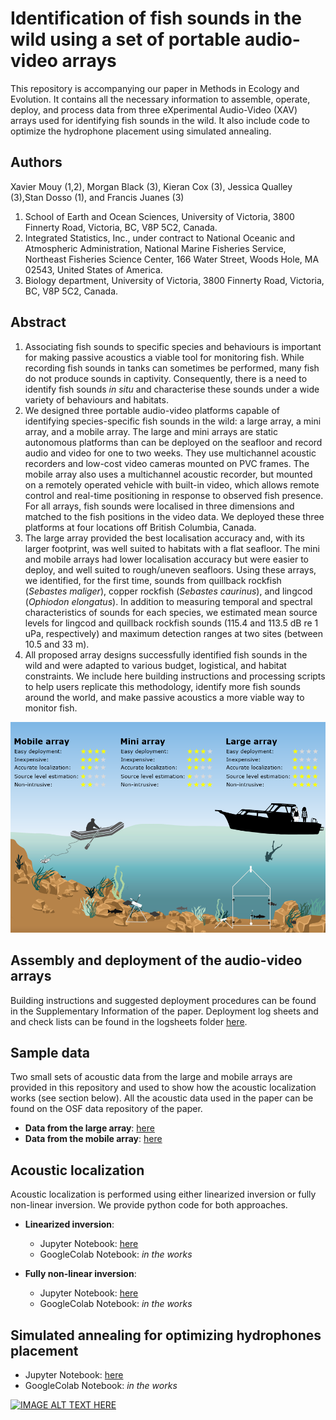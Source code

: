 # Identification of fish sounds in the wild using a set of portable audio-video arrays

This repository is accompanying our paper in Methods in Ecology and Evolution. It contains all the necessary information to assemble, operate, deploy, and process data from three eXperimental Audio-Video (XAV) arrays used for identifying fish sounds in the wild. It also include code to optimize the hydrophone placement using simulated annealing.

## Authors
Xavier Mouy (1,2), Morgan Black (3), Kieran Cox (3), Jessica Qualley (3),Stan Dosso (1), and Francis Juanes (3)

1. School of Earth and Ocean Sciences, University of Victoria, 3800 Finnerty Road, Victoria, BC, V8P 5C2, Canada.
2. Integrated Statistics, Inc., under contract to National Oceanic and Atmospheric Administration, National Marine Fisheries Service, Northeast Fisheries Science Center, 166 Water Street, Woods Hole, MA 02543, United States of America.
3. Biology department, University of Victoria, 3800 Finnerty Road, Victoria, BC, V8P 5C2, Canada.

## Abstract
1. Associating fish sounds to specific species and behaviours is important for making passive acoustics a viable tool for monitoring fish. While recording fish sounds in tanks can sometimes be performed, many fish do not produce sounds in captivity. Consequently, there is a need to identify fish sounds *in situ* and characterise these sounds under a wide variety of behaviours and habitats.
2. We designed three portable audio-video platforms capable of identifying species-specific fish sounds in the wild: a large array, a mini array, and a mobile array. The large and mini arrays are static autonomous platforms than can be deployed on the seafloor and record audio and video for one to two weeks. They use multichannel acoustic recorders and low-cost video cameras mounted on PVC frames. The mobile array also uses a multichannel acoustic recorder, but mounted on a remotely operated vehicle with built-in video, which allows remote control and real-time positioning in response to observed fish presence. For all arrays, fish sounds were localised in three dimensions and matched to the fish positions in the video data. We deployed these three platforms at four locations off British Columbia, Canada.
3. The large array provided the best localisation accuracy and, with its larger footprint, was well suited to habitats with a flat seafloor. The mini and mobile arrays had lower localisation accuracy but were easier to deploy, and well suited to rough/uneven seafloors. Using these arrays, we identified, for the first time, sounds from quillback rockfish (*Sebastes maliger*), copper rockfish (*Sebastes caurinus*), and lingcod (*Ophiodon elongatus*). In addition to measuring temporal and spectral characteristics of sounds for each species, we estimated mean source levels for lingcod and quillback rockfish sounds (115.4 and 113.5 dB re 1 uPa, respectively) and maximum detection ranges at two sites (between 10.5 and 33 m).   
4. All proposed array designs successfully identified fish sounds in the wild and were adapted to various budget, logistical, and habitat constraints. We include here building instructions and processing scripts to help users replicate this methodology, identify more fish sounds around the world, and make passive acoustics a more viable way to monitor fish.

![Summary illustration](images/Comparison_Summary.png)

## Assembly and deployment of the audio-video arrays
Building instructions and suggested deployment procedures can be found in the Supplementary Information of the paper. Deployment log sheets and and check lists can be found in the logsheets folder [here](https://github.com/xaviermouy/XAV-arrays/tree/main/logsheets/).

## Sample data
Two small sets of acoustic data from the large and mobile arrays are provided in this repository and used to show how the acoustic localization works (see section below). All the acoustic data used in the paper can be found on the OSF data repository of the paper.

* **Data from the large array**: [here](https://github.com/xaviermouy/XAV-arrays/tree/main/localization/large-array)
* **Data from the mobile array**: [here](https://github.com/xaviermouy/XAV-arrays/tree/main/localization/mobile-array)

## Acoustic localization
Acoustic localization is performed using either linearized inversion or fully non-linear inversion. We provide python code for both approaches. 

* **Linearized inversion**:
    * Jupyter Notebook: [here](https://github.com/xaviermouy/XAV-arrays/blob/main/localization/Localization_linearized_inversion.ipynb)
    * GoogleColab Notebook: *in the works*
	
* **Fully non-linear inversion**:
    * Jupyter Notebook: [here](https://github.com/xaviermouy/XAV-arrays/blob/main/localization/Localization_non-linear_inversion.ipynb)
    * GoogleColab Notebook: *in the works*

## Simulated annealing for optimizing hydrophones placement

* Jupyter Notebook: [here](https://github.com/xaviermouy/XAV-arrays/blob/main/localization/Optimization_of_hydrophone_placement.ipynb) 
* GoogleColab Notebook: *in the works*

[![IMAGE ALT TEXT HERE](http://img.youtube.com/vi/bJMbtHWPlEg/0.jpg)](http://www.youtube.com/watch?v=bJMbtHWPlEg)